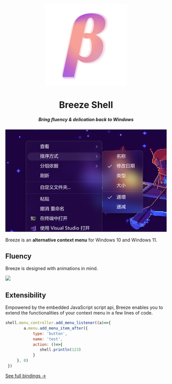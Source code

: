 <div align=center>
  <img src=./resources/breeze-shell-small.webp?1 />
<h1>Breeze Shell</h1> 
<h5>Bring fluency & delication back to Windows</h5>
<div>
  <img widtb=500 src=./resources/preview1.webp />
</div>
</div>

Breeze is an **alternative context menu** for Windows 10 and Windows 11.

## Fluency
Breeze is designed with animations in mind.

<img src=https://github.com/user-attachments/assets/304fdd08-ef67-4cdb-94cc-83b47d41eb36 height=300 />

## Extensibility
Empowered by the embedded JavaScript script api, Breeze enables you to extend the functionalities of your context menu in a few lines of code.

```javascript
shell.menu_controller.add_menu_listener((a)=>{
        a.menu.add_menu_item_after({
            type: 'button',
            name: 'test',
            action: ()=>{
               shell.println(123)
            }
     }, 0)
 })
```
[See full bindings →](./src/shell/script/binding_types.d.ts)
